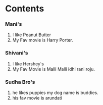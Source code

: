 # Contents

### Mani's
1. I like Peanut Butter
2. My Fav movie is Harry Porter.

### Shivani's
1. I like Hershey's
2. My Fav Movie is Malli Malli idhi rani roju.

### Sudha Bro's
1. he likes puppies my dog name is buddies.
2. his fav movie is arundati
